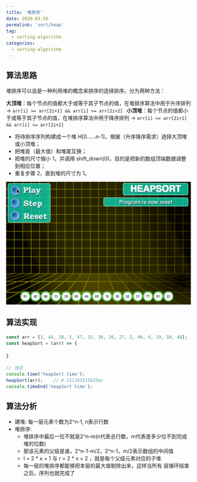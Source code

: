 ```yaml
---
title: '堆排序'
date: 2020-03-26
permalink: 'sort/heap'
tag:
  - sorting-algorithm
categories:
  - sorting-algorithm
---
```


## 算法思路

堆排序可以说是一种利用堆的概念来排序的选择排序。分为两种方法：

**大顶堆**：每个节点的值都大于或等于其子节点的值，在堆排序算法中用于升序排列 -> `arr[i] >= arr[2i+1] && arr[i] >= arr[2i+2] `
**小顶堆**：每个节点的值都小于或等于其子节点的值，在堆排序算法中用于降序排列 -> `arr[i] <= arr[2i+1] && arr[i] <= arr[2i+2] `

- 将待排序序列构建成一个堆 H[0……n-1]，根据（升序降序需求）选择大顶堆或小顶堆；
- 把堆首（最大值）和堆尾互换；
- 把堆的尺寸缩小 1，并调用 shift_down(0)，目的是把新的数组顶端数据调整到相应位置；
- 重复步骤 2，直到堆的尺寸为 1。

![堆排序](./images/heap_sort.gif)

## 算法实现

```js
const arr = [3, 44, 38, 5, 47, 15, 36, 26, 27, 2, 46, 4, 19, 50, 48];
const heapSort = (arr) => {

}

// 测试
console.time('heapSort time');
heapSort(arr);    // 0.131103515625ms
console.timeEnd('heapSort time');
```

## 算法分析

- 建堆: 每一层元素个数为2^n-1, n表示行数
- 堆排序:
  - 堆排序中最后一位不就是2^n-m(n代表总行数，m代表差多少位不到完成堆的位数)
  - 那该元素的父级是谁，2^n-1-m/2，2^n-1，m/2表示数组的中间值
  - l = 2 * x + 1 与 r = 2 * x + 2 ，就是每个父级元素对应的子堆
  - 每一层的堆排序都能够把本层的最大值剔除出来，这样当所有 层循环结束之后，序列也就完成了
